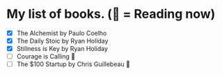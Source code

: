 # My list of books. (📖 = Reading now)

- [x] The Alchemist by Paulo Coelho
- [x] The Daily Stoic by Ryan Holiday
- [x] Stillness is Key by Ryan Holiday
- [ ] Courage is Calling 📖
- [ ] The $100 Startup by Chris Guillebeau 📖